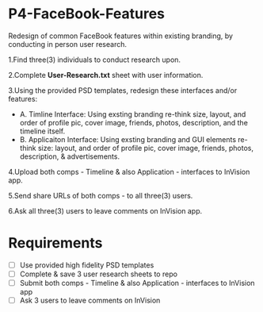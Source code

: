 P4-FaceBook-Features
====================

Redesign of common FaceBook features within existing branding, by conducting in person user research. 

1.Find three(3) individuals to conduct research upon. 

2.Complete **User-Research.txt** sheet with user information. 

3.Using the provided PSD templates, redesign these interfaces and/or features: 

  * A. Timline Interface: Using exsting branding re-think size, layout, and order of profile pic, cover image, friends, photos, description, and the timeline itself.
  * B. Applicaiton Interface: Using exsting branding and GUI elements re-think size: layout, and order of profile pic, cover image, friends, photos, description, & advertisements.

4.Upload both comps - Timeline & also Application - interfaces to InVision app.

5.Send share URLs of both comps - to all three(3) users. 

6.Ask all three(3) users to leave comments on InVision app.

Requirements
=================
* [ ] Use provided high fidelity PSD templates 
* [ ] Complete & save 3 user research sheets to repo
* [ ] Submit both comps - Timeline & also Application - interfaces to InVision app
* [ ] Ask 3 users to leave comments on InVision
